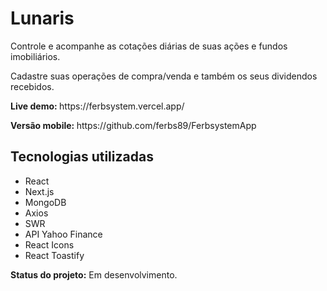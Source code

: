 # Lunaris

<p>Controle e acompanhe as cotações diárias de suas ações e fundos imobiliários.</p>
<p>Cadastre suas operações de compra/venda e também os seus dividendos recebidos.</p>

<p><strong>Live demo: </strong>https://ferbsystem.vercel.app/</p>

<p><strong>Versão mobile: </strong>https://github.com/ferbs89/FerbsystemApp</p>

## Tecnologias utilizadas
- React
- Next.js
- MongoDB
- Axios
- SWR
- API Yahoo Finance
- React Icons
- React Toastify

**Status do projeto:** Em desenvolvimento.
